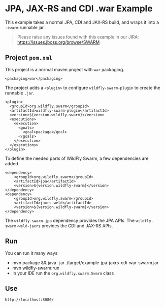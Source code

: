 # JPA, JAX-RS and CDI .war Example

This example takes a normal JPA, CDI and JAX-RS build, and wraps it into
a `-swarm` runnable jar.

> Please raise any issues found with this example in our JIRA:
> https://issues.jboss.org/browse/SWARM

## Project `pom.xml`

This project is a normal maven project with `war` packaging.

    <packaging>war</packaging>

The project adds a `<plugin>` to configure `wildfly-swarm-plugin` to
create the runnable `.jar`.

    <plugin>
      <groupId>org.wildfly.swarm</groupId>
      <artifactId>wildfly-swarm-plugin</artifactId>
      <version>${version.wildfly-swarm}</version>
      <executions>
        <execution>
          <goals>
            <goal>package</goal>
          </goals>
        </execution>
      </executions>
    </plugin>

To define the needed parts of WildFly Swarm, a few dependencies are added

    <dependency>
        <groupId>org.wildfly.swarm</groupId>
        <artifactId>jpa</artifactId>
        <version>${version.wildfly-swarm}</version>
    </dependency>
    <dependency>
        <groupId>org.wildfly.swarm</groupId>
        <artifactId>jaxrs-weld</artifactId>
        <version>${version.wildfly-swarm}</version>
    </dependency>

The `wildfly-swarm-jpa` dependency provides the JPA APIs.  The `wildfly-swarm-weld-jaxrs` provides the CDI and JAX-RS
APIs.

## Run

You can run it many ways:

* mvn package && java -jar ./target/example-jpa-jaxrs-cdi-war-swarm.jar
* mvn wildfly-swarm:run
* In your IDE run the `org.wildfly.swarm.Swarm` class

## Use

    http://localhost:8080/